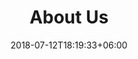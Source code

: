 ---
title: "About Us"
date: 2018-07-12T18:19:33+06:00
bg_image: images/background/page-title.webp
description : "This is meta description"
---